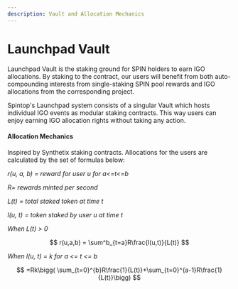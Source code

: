 ```yaml
---
description: Vault and Allocation Mechanics
---
```


# Launchpad Vault

Launchpad Vault is the staking ground for SPIN holders to earn IGO allocations. By staking to the contract, our users will benefit from both auto-compounding interests from single-staking SPIN pool rewards and IGO allocations from the corresponding project.

Spintop's Launchpad system consists of a singular Vault which hosts individual IGO events as modular staking contracts. This way users can enjoy earning IGO allocation rights without taking any action.

#### Allocation Mechanics

Inspired by Synthetix staking contracts. Allocations for the users are calculated by the set of formulas below:

_r(u, a, b) = reward for user u for a<=t<=b_

_R= rewards minted per second_

_L(t) = total staked token at time t_

_l(u, t) = token staked by user u at time t_

_When L(t) > 0_

$$
r(u,a,b) =  \sum^b_{t=a}R\frac{l(u,t)}{L(t)}
$$

_When l(u, t) = k for a <= t <= b_

$$
=Rk\bigg( \sum_{t=0}^{b}R\frac{1}{L(t)}+\sum_{t=0}^{a-1}R\frac{1}{L(t)}\bigg)
$$

